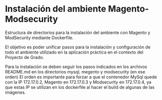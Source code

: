 # Instalación del ambiente Magento-Modsecurity
Estructura de directorios para la instalación del ambiente con Magento y ModSecurity mediante Dockerfile.

El objetivo es poder unificar pasos para la instalación y configuración de todo el ambiente utilizado en la aplicación práctica en el contexto del Proyecto de Grado.

Para la instalación se deben seguir los pasos indicados en los archivos README.md en los directorios mysql, megento y modsecurity (en ese orden) El orden es importante para forzar a que el contenedor MySql quede con la IP 172.17.0.2, Magento en 172.17.0.3 y Modsecurity en 172.17.0.4, ya que estas IP se utilizan en los dockerfile al hacer el build de algunas de las imágenes.

